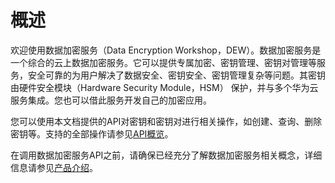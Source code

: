 # 概述<a name="dew_02_0313"></a>

欢迎使用数据加密服务（Data Encryption Workshop，DEW）。数据加密服务是一个综合的云上数据加密服务。它可以提供专属加密、密钥管理、密钥对管理等服务，安全可靠的为用户解决了数据安全、密钥安全、密钥管理复杂等问题。其密钥由硬件安全模块（Hardware Security Module，HSM） 保护，并与多个华为云服务集成。您也可以借此服务开发自己的加密应用。

您可以使用本文档提供的API对密钥和密钥对进行相关操作，如创建、查询、删除密钥等。支持的全部操作请参见[API概览](API概览.md)。

在调用数据加密服务API之前，请确保已经充分了解数据加密服务相关概念，详细信息请参见[产品介绍](https://support.huaweicloud.com/productdesc-dew/dew_01_0093.html)。

